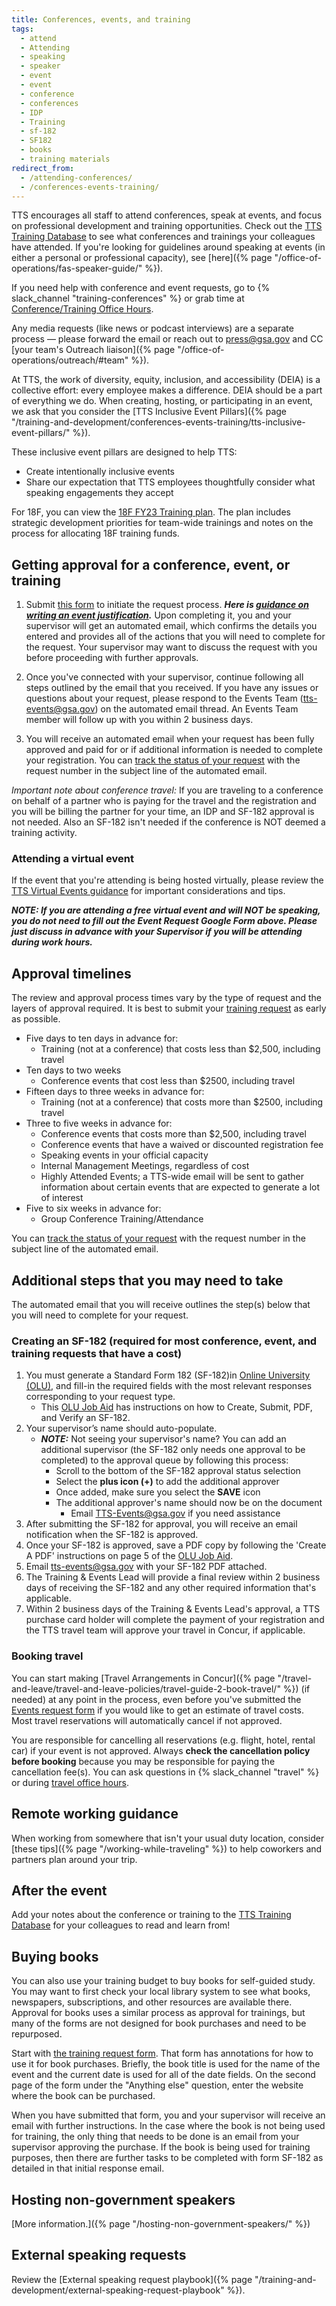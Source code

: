 ```yaml
---
title: Conferences, events, and training
tags:
  - attend
  - Attending
  - speaking
  - speaker
  - event
  - event
  - conference
  - conferences
  - IDP
  - Training
  - sf-182
  - SF182
  - books
  - training materials
redirect_from:
  - /attending-conferences/
  - /conferences-events-training/
---
```


TTS encourages all staff to attend conferences, speak at events, and focus on
professional development and training opportunities. Check out the
[TTS Training Database](https://docs.google.com/spreadsheets/d/1vB1xbe02jCpKYn6BGSyCH2FziIRNkXXi29yAFT5N9Dg/edit#gid=1891423646)
to see what conferences and trainings your colleagues have attended. If you're
looking for guidelines around speaking at events (in either a personal or
professional capacity), see
[here]({% page "/office-of-operations/fas-speaker-guide/" %}).

If you need help with conference and event requests, go to {% slack_channel "training-conferences" %} or grab time at [Conference/Training Office Hours](https://calendar.google.com/calendar/u/0/selfsched?sstoken=UUFVV1haNEdfUzFUfGRlZmF1bHR8MWRkYTgzOWQwNTYyMGU2YjNjNDA5ZDIyNTUzZDQxODE).

Any media requests (like news or podcast interviews) are a separate process —
please forward the email or reach out to [press@gsa.gov](mailto:press@gsa.gov)
and CC [your team's Outreach
liaison]({% page "/office-of-operations/outreach/#team" %}).

At TTS, the work of diversity, equity, inclusion, and accessibility (DEIA) is a
collective effort: every employee makes a difference. DEIA should be a part of
everything we do. When creating, hosting, or participating in an event, we ask
that you consider the [TTS Inclusive Event
Pillars]({% page "/training-and-development/conferences-events-training/tts-inclusive-event-pillars/" %}).

These inclusive event pillars are designed to help TTS:

- Create intentionally inclusive events
- Share our expectation that TTS employees thoughtfully consider what speaking
  engagements they accept

For 18F, you can view the
[18F FY23 Training plan](https://docs.google.com/document/d/1P36Q_RF_78SRLcKcz3O3nuA6Nw-Y6MfRR7NB290M5qI/edit).
The plan includes strategic development priorities for team-wide trainings and
notes on the process for allocating 18F training funds.

## Getting approval for a conference, event, or training

1. Submit
   [this form](https://docs.google.com/forms/d/e/1FAIpQLSeQHPIOtNwzEA7IxrJ4JDHeEUrWNUsiEkbnp8lK26jX04PYBg/viewform?usp=sf_link)
   to initiate the request process. **_Here is
   [guidance on writing an event justification](https://docs.google.com/document/d/13BCETwANCx9JRPgFbRibqRGthIvf4XQ-WTYD0P30PWg/edit?usp=sharing)._**
   Upon completing it, you and your supervisor will get an automated email,
   which confirms the details you entered and provides all of the actions that
   you will need to complete for the request. Your supervisor may want to
   discuss the request with you before proceeding with further approvals.

1. Once you've connected with your supervisor, continue following all steps
   outlined by the email that you received. If you have any issues or questions
   about your request, please respond to the Events Team (tts-events@gsa.gov) on
   the automated email thread. An Events Team member will follow up with you
   within 2 business days.

1. You will receive an automated email when your request has been fully approved
   and paid for or if additional information is needed to complete your
   registration. You can
   [track the status of your request](https://docs.google.com/spreadsheets/d/1HqsdJ-pHZcg4n8vWwfOo8-sxAFfP1LtWxRVBWEbZnMA/edit#gid=0)
   with the request number in the subject line of the automated email.

_Important note about conference travel:_ If you are traveling to a conference
on behalf of a partner who is paying for the travel and the registration and you
will be billing the partner for your time, an IDP and SF-182 approval is not
needed. Also an SF-182 isn't needed if the conference is NOT deemed a training
activity.

### Attending a virtual event

If the event that you're attending is being hosted virtually, please review the
[TTS Virtual Events guidance](https://docs.google.com/document/d/1YrDs9PA8HkfLkhSfOfyJnLjAYcTkV6_vHlU7HBoyi0k/edit#heading=h.d6kk6wkyrvzf)
for important considerations and tips.

**_NOTE: If you are attending a free virtual event and will NOT be speaking, you
do not need to fill out the Event Request Google Form above. Please just discuss
in advance with your Supervisor if you will be attending during work hours._**

## Approval timelines

The review and approval process times vary by the type of request and the layers
of approval required. It is best to submit your
[training request](https://docs.google.com/forms/d/e/1FAIpQLSeQHPIOtNwzEA7IxrJ4JDHeEUrWNUsiEkbnp8lK26jX04PYBg/viewform?usp=sf_link)
as early as possible.

- Five days to ten days in advance for:
  - Training (not at a conference) that costs less than $2,500, including travel
- Ten days to two weeks
  - Conference events that cost less than $2500, including travel
- Fifteen days to three weeks in advance for:
  - Training (not at a conference) that costs more than $2500, including travel
- Three to five weeks in advance for:
  - Conference events that costs more than $2,500, including travel
  - Conference events that have a waived or discounted registration fee
  - Speaking events in your official capacity
  - Internal Management Meetings, regardless of cost
  - Highly Attended Events; a TTS-wide email will be sent to gather information about certain events that are expected to generate a lot of interest
- Five to six weeks in advance for:
  - Group Conference Training/Attendance

You can
[track the status of your request](https://docs.google.com/spreadsheets/d/1HqsdJ-pHZcg4n8vWwfOo8-sxAFfP1LtWxRVBWEbZnMA/edit#gid=0)
with the request number in the subject line of the automated email.

## Additional steps that you may need to take

The automated email that you will receive outlines the step(s) below that you
will need to complete for your request.

### Creating an SF-182 (required for most conference, event, and training requests that have a cost)

1. You must generate a Standard Form 182 (SF-182)in
   [Online University (OLU)](https://gsaolu.gsa.gov/), and fill-in the required
   fields with the most relevant responses corresponding to your request type.
   - This
     [OLU Job Aid](https://insite.gsa.gov/employee-resources/training-and-development/continuous-learning/sf182-continued-service-agreement/sf182-employee-tool-kit?check_logged_in=1)
     has instructions on how to Create, Submit, PDF, and Verify an SF-182.
2. Your supervisor’s name should auto-populate. 
   - ***NOTE:*** Not seeing your supervisor's name? You can add an additional supervisor (the SF-182 only needs one approval to be completed) to the approval queue by following this process:
      - Scroll to the bottom of the SF-182 approval status selection
      - Select the **plus icon (+)** to add the additional approver
      - Once added, make sure you select the **SAVE** icon 
      - The additional approver's name should now be on the document
          - Email TTS-Events@gsa.gov if you need assistance
3. After submitting the SF-182 for approval, you will receive an email
   notification when the SF-182 is approved.
4. Once your SF-182 is approved, save a PDF copy by following the 'Create A PDF'
   instructions on page 5 of the
   [OLU Job Aid](https://insite.gsa.gov/employee-resources/training-and-development/continuous-learning/sf182-continued-service-agreement/sf182-employee-tool-kit?check_logged_in=1).
5. Email [tts-events@gsa.gov](mailto:tts-events@gsa.gov) with your SF-182 PDF
   attached.
6. The Training & Events Lead will provide a final review within
   2 business days of receiving the SF-182 and any other required information
   that's applicable.
7. Within 2 business days of the Training & Events Lead's approval, a TTS
   purchase card holder will complete the payment of your registration and the
   TTS travel team will approve your travel in Concur, if applicable.

### Booking travel

You can start making [Travel Arrangements in
Concur]({% page "/travel-and-leave/travel-and-leave-policies/travel-guide-2-book-travel/" %})
(if needed) at any point in the process, even before you've submitted the
[Events request form](https://docs.google.com/forms/d/e/1FAIpQLSeQHPIOtNwzEA7IxrJ4JDHeEUrWNUsiEkbnp8lK26jX04PYBg/viewform?usp=sf_link)
if you would like to get an estimate of travel costs. Most travel reservations
will automatically cancel if not approved.

You are responsible for cancelling all reservations (e.g. flight, hotel, rental
car) if your event is not approved. Always **check the cancellation policy
before booking** because you may be responsible for paying the cancellation
fee(s). You can ask questions in {% slack_channel "travel" %} or during
[travel office hours](https://calendar.google.com/calendar/u/0/selfsched?cid=ZGplbWlsYS5tY2NyYXlAZ3NhLmdvdg).

## Remote working guidance

When working from somewhere that isn't your usual duty location, consider [these
tips]({% page "/working-while-traveling" %}) to help coworkers and partners plan
around your trip.

## After the event

Add your notes about the conference or training to the
[TTS Training Database](https://docs.google.com/spreadsheets/d/1vB1xbe02jCpKYn6BGSyCH2FziIRNkXXi29yAFT5N9Dg/edit#gid=1891423646)
for your colleagues to read and learn from!

## Buying books

You can also use your training budget to buy books for self-guided study. You
may want to first check your local library system to see what books, newspapers,
subscriptions, and other resources are available there. Approval for books uses
a similar process as approval for trainings, but many of the forms are not
designed for book purchases and need to be repurposed.

Start with
[the training request form](https://docs.google.com/forms/d/e/1FAIpQLSeQHPIOtNwzEA7IxrJ4JDHeEUrWNUsiEkbnp8lK26jX04PYBg/viewform?usp=sf_link).
That form has annotations for how to use it for book purchases. Briefly, the
book title is used for the name of the event and the current date is used for
all of the date fields. On the second page of the form under the "Anything else"
question, enter the website where the book can be purchased.

When you have submitted that form, you and your supervisor will receive an email
with further instructions. In the case where the book is not being used for
training, the only thing that needs to be done is an email from your supervisor
approving the purchase. If the book is being used for training purposes, then there are
further tasks to be completed with form SF-182 as detailed in that initial
response email.

## Hosting non-government speakers

[More information.]({% page "/hosting-non-government-speakers/" %})

## External speaking requests

Review the [External speaking request
playbook]({% page "/training-and-development/external-speaking-request-playbook" %}).
